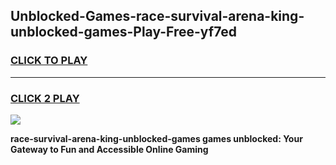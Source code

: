 
## Unblocked-Games-race-survival-arena-king-unblocked-games-Play-Free-yf7ed
<h3>
<a href="https://premium76.site?title=race-survival-arena-king-unblocked-games&ref=24M">CLICK TO PLAY</a></h3>
<hr>

<h3>
<a href="https://premium76.site?title=race-survival-arena-king-unblocked-games&ref=24M">CLICK 2 PLAY</a>
  
</h3>

<a href="https://premium76.site?title=race-survival-arena-king-unblocked-games&ref=24M"><img src="https://clearcache.store/games.png"></a>


**race-survival-arena-king-unblocked-games games unblocked: Your Gateway to Fun and Accessible Online Gaming**
